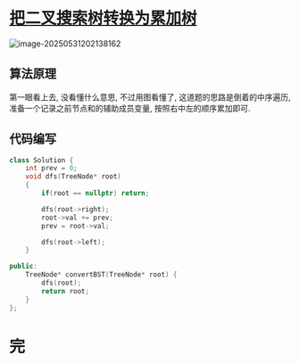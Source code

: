# [把二叉搜索树转换为累加树](https://leetcode.cn/problems/convert-bst-to-greater-tree/)

![image-20250531202138162](https://md-wind.oss-cn-nanjing.aliyuncs.com/md/20250531202138243.png)

## 算法原理

第一眼看上去, 没看懂什么意思, 不过用图看懂了, 这道题的思路是倒着的中序遍历,准备一个记录之前节点和的辅助成员变量, 按照右中左的顺序累加即可.

## 代码编写

```cpp
class Solution {
    int prev = 0;
    void dfs(TreeNode* root)
    {
        if(root == nullptr) return;

        dfs(root->right);
        root->val += prev;
        prev = root->val;

        dfs(root->left);
    }

public:
    TreeNode* convertBST(TreeNode* root) {
        dfs(root);
        return root;
    }
};
```

# 完

